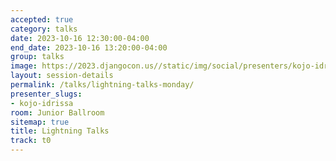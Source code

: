 ```yaml
---
accepted: true
category: talks
date: 2023-10-16 12:30:00-04:00
end_date: 2023-10-16 13:20:00-04:00
group: talks
image: https://2023.djangocon.us//static/img/social/presenters/kojo-idrissa.png
layout: session-details
permalink: /talks/lightning-talks-monday/
presenter_slugs:
- kojo-idrissa
room: Junior Ballroom
sitemap: true
title: Lightning Talks
track: t0
---
```

